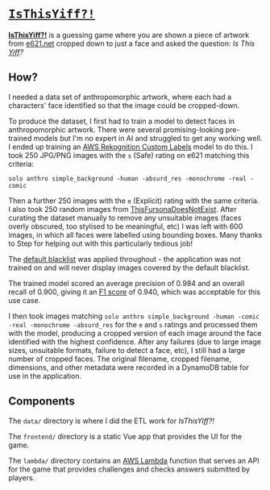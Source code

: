 # [`IsThisYiff?!`](https://isthisyiff.retsplin.es/)

**[IsThisYiff?!](https://isthisyiff.retsplin.es/)** is a guessing game where you are shown a piece of artwork from [e621.net](https://e621.net/) cropped down to just a face and asked the question: _Is This [Yiff](https://en.wikipedia.org/wiki/Yiff)?_

## How?

I needed a data set of anthropomorphic artwork, where each had a characters' face identified so that the image could be cropped-down.

To produce the dataset, I first had to train a model to detect faces in anthropomorphic artwork. There were several promising-looking pre-trained models but I'm no expert in AI and struggled to get any working well. I ended up training an [AWS Rekognition Custom Labels](https://aws.amazon.com/rekognition/custom-labels-features/) model to do this. I took 250 JPG/PNG images with the `s` (Safe) rating on e621 matching this criteria:

    solo anthro simple_background -human -absurd_res -monochrome -real -comic

Then a further 250 images with the `e` (Explicit) rating with the same criteria. I also took 250 random images from [ThisFursonaDoesNotExist](https://thisfursonadoesnotexist.com/). After curating the dataset manually to remove any unsuitable images (faces overly obscured, too stylised to be meaningful, etc) I was left with 600 images, in which all faces were labelled using bounding boxes. Many thanks to Step for helping out with this particularly tedious job!

The [default blacklist](https://e621.net/help/blacklist) was applied throughout - the application was not trained on and will never display images covered by the default blacklist.

The trained model scored an average precision of 0.984 and an overall recall of 0.900, giving it an [F1 score](https://en.wikipedia.org/wiki/F-score) of 0.940, which was acceptable for this use case.

I then took images matching `solo anthro simple_background -human -comic -real -monochrome -absurd_res` for the `e` and `s` ratings and processed them with the model, producing a cropped version of each image around the face identified with the highest confidence. After any failures (due to large image sizes, unsuitable formats, failure to detect a face, etc), I still had a large number of cropped faces. The original filename, cropped filename, dimensions, and other metadata were recorded in a DynamoDB table for use in the application.

## Components

The `data/` directory is where I did the ETL work for _IsThisYiff?!_

The `frontend/` directory is a static Vue app that provides the UI for the game. 

The `lambda/` directory contains an [AWS Lambda](https://aws.amazon.com/lambda/) function that serves an API for the game that provides challenges and checks answers submitted by players.